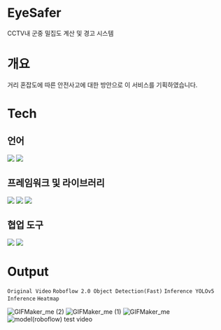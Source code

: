 # EyeSafer
CCTV내 군중 밀집도 계산 및 경고 시스템

# 개요
거리 혼잡도에 따른 안전사고에 대한 방안으로 이 서비스를 기획하였습니다.

# Tech

## 언어
<img src="https://img.shields.io/badge/Python-3766AB?style=flat-square&logo=Python&logoColor=white"/> <img src="https://img.shields.io/badge/HTML-3766AB?style=flat-square&logo=HTML&logoColor=white"/>

## 프레임워크 및 라이브러리
<img src="https://img.shields.io/badge/Flask-00599C?style=flat-square&logo=Flask&logoColor=white"/> <img src="https://img.shields.io/badge/OpenCV-00599C?style=flat-square&logo=OpenCV&logoColor=white"/> <img src="https://img.shields.io/badge/YOLOv5-00599C?style=flat-square&logo=YOLOv5&logoColor=white"/>

## 협업 도구
<img src="https://img.shields.io/badge/Git-00599C?style=flat-square&logo=Git&logoColor=white"/> <img src="https://img.shields.io/badge/Slack-00599C?style=flat-square&logo=Slack&logoColor=white"/>

# Output
`Original Video`  `Roboflow 2.0 Object Detection(Fast)` `Inference YOLOv5 Inference`  `Heatmap`

![GIFMaker_me (2)](https://github.com/hanghae-hackathon/EyeSafer_AI/assets/44021629/e192154f-c64e-49c8-a4b7-f8776067a314) 
![GIFMaker_me (1)](https://github.com/hanghae-hackathon/EyeSafer_AI/assets/44021629/5b251cd1-0aa9-4dd1-acac-383817474459) 
![GIFMaker_me](https://github.com/hanghae-hackathon/EyeSafer_AI/assets/44021629/b6036f1d-184c-42b4-bcb0-44ff129ac7ad) 
![model(roboflow) test video](https://github.com/hanghae-hackathon/EyeSafer_AI/assets/145883892/2e77d088-6a48-4991-88d8-d0b40812cc5c)
